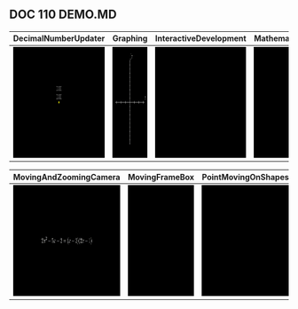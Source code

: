 ## DOC 110 DEMO.MD

|DecimalNumberUpdater|Graphing|InteractiveDevelopment|MathematicalEquation|
|:-----:|:-----:|:-----:|:-----:|
|<img src="src/110_demo/mp4/DecimalNumberUpdater.gif" alt="DecimalNumberUpdater" style="height:200px;"/>|<img src="src/110_demo/mp4/Graphing.gif" alt="Graphing" style="height:200px;"/>|<img src="src/110_demo/mp4/InteractiveDevelopment.gif" alt="InteractiveDevelopment" style="height:200px;"/>|<img src="src/110_demo/mp4/MathematicalEquation.gif" alt="MathematicalEquation" style="height:200px;"/>|

|MovingAndZoomingCamera|MovingFrameBox|PointMovingOnShapes|ShapesReplacement|
|:-----:|:-----:|:-----:|:-----:|
|<img src="src/110_demo/mp4/MovingAndZoomingCamera.gif" alt="MovingAndZoomingCamera" style="height:200px;"/>|<img src="src/110_demo/mp4/MovingFrameBox.gif" alt="MovingFrameBox" style="height:200px;"/>|<img src="src/110_demo/mp4/PointMovingOnShapes.gif" alt="PointMovingOnShapes" style="height:200px;"/>|<img src="src/110_demo/mp4/ShapesReplacement.gif" alt="ShapesReplacement" style="height:200px;"/>|

